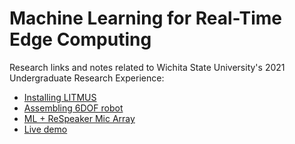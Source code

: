 # Machine Learning for Real-Time Edge Computing
Research links and notes related to Wichita State University's 2021 Undergraduate Research Experience:

* [Installing LITMUS](/os/install_litmus_pi.md)
* [Assembling 6DOF robot](rob/assemble_rob.md)
* [ML + ReSpeaker Mic Array](ml/ml_overview.md)
* [Live demo](https://youtu.be/WDiV9RENn5g)
